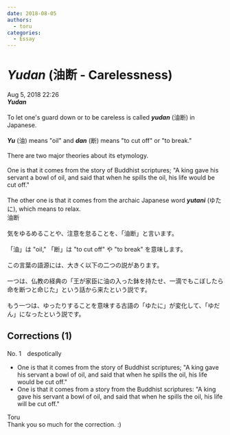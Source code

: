 ```yaml
---
date: 2018-08-05
authors:
  - toru
categories:
  - Essay
---
```


<h1 id="subject_show"><strong><em>Yudan</strong></em> (油断 - Carelessness)</h1>
<div class="date">Aug 5, 2018 22:26</div>
<div id="post"><div id="body_show_ori">
<strong><em>Yudan</strong></em><br/><br/>To let one's guard down or to be careless is called <strong><em>yudan</em></strong> (油断) in Japanese.<br/><br/><strong><em>Yu</em></strong> (油) means "oil" and <strong><em>dan</em></strong> (断) means "to cut off" or "to break."<br/><br/>There are two major theories about its etymology.<br/><br/>One is that it comes from the story of Buddhist scriptures; "A king gave his servant a bowl of oil, and said that when he spills the oil, his life would be cut off."<br/><br/>The other one is that it comes from the archaic Japanese word <strong><em>yutani</em></strong> (ゆたに), which means to relax.
</div></div>

<!-- more -->

<div id="post_ja"><div id="body_show_mo">
油断<br/><br/>気をゆるめることや、注意を怠ることを、「油断」と言います。<br/><br/>「油」は "oil," 「断」は "to cut off" や "to break" を意味します。<br/><br/>この言葉の語源には、大きく以下の二つの説があります。<br/><br/>一つは、仏教の経典の「王が家臣に油の入った鉢を持たせ、一滴でもこぼしたら命を断つと命じた」という話から来たという説です。<br/><br/>もう一つは、ゆったりすることを意味する古語の「ゆたに」が変化して、「ゆだん」になったという説です。
</div></div>

## Corrections (1)
<div id="block"><div class="first_name"> No. 1　<span class="just_name">despotically</span></div><div id="block2">
<ul class="correction_field">
<li class="incorrect">One is that it comes from the story of Buddhist scriptures; "A king gave his servant a bowl of oil, and said that when he spills the oil, his life would be cut off."</li>
<li class="corrected correct">
One is that it comes from a story from the Buddhist scriptures: "A king gave his servant a bowl of oil, and said that when he spills the oil, his life will be cut off."
</li>
</ul>
</div><div class="name"><span class="just_name">Toru</span><br>
Thank you so much for the correction. :)
</div>
</div>
